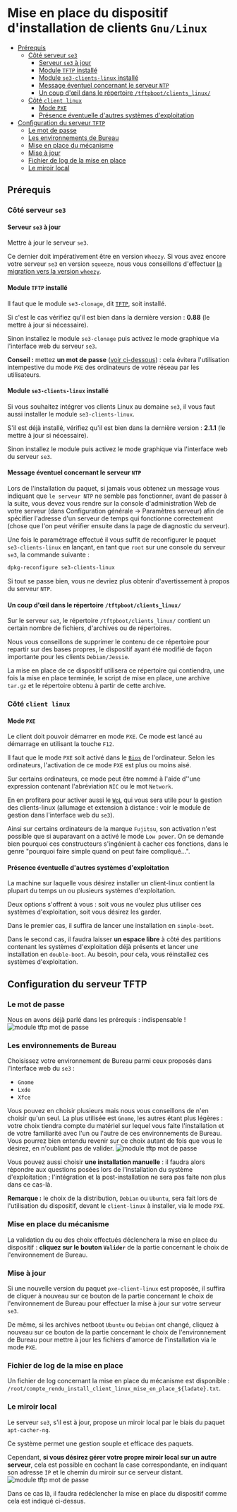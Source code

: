 # Mise en place du dispositif d'installation de clients `Gnu/Linux`


* [Prérequis](#prérequis)
    * [Côté serveur `se3`](#côté-serveur-se3)
        * [Serveur `se3` à jour](#serveur-se3-à-jour)
        * [Module `TFTP` installé](#module-tftp-installé)
        * [Module `se3-clients-linux` installé](#module-se3-clients-linux-installé)
        * [Message éventuel concernant le serveur `NTP`](#message-éventuel-concernant-le-serveur-ntp)
        * [Un coup d'œil dans le répertoire `/tftpboot/clients_linux/`](#un-coup-dœil-dans-le-répertoire-tftpbootclients_linux)
    * [Côté `client linux`](#côté-client-linux)
        * [Mode `PXE`](#mode-pxe)
        * [Présence éventuelle d'autres systèmes d'exploitation](#présence-éventuelle-dautres-systèmes-dexploitation)
* [Configuration du serveur `TFTP`](#configuration-du-serveur-tftp)
    * [Le mot de passe](#le-mot-de-passe)
    * [Les environnements de Bureau](#les-environnements-de-bureau)
    * [Mise en place du mécanisme](#mise-en-place-du-mécanisme)
    * [Mise à jour](#mise-à-jour)
    * [Fichier de log de la mise en place](#fichier-de-log-de-la-mise-en-place)
    * [Le miroir local](#le-miroir-local)



## Prérequis

### Côté serveur `se3`

#### Serveur `se3` à jour

Mettre à jour le serveur `se3`.

Ce dernier doit impérativement être en version `Wheezy`. Si vous avez encore votre serveur `se3` en version `squeeze`, nous vous conseillons d'effectuer [la migration vers la version `wheezy`](se3-migration/SqueezeToWheezy.md).


#### Module `TFTP` installé

Il faut que le module `se3-clonage`, dit [`TFTP`](https://fr.wikipedia.org/wiki/Trivial_File_Transfer_Protocol), soit installé.

Si c'est le cas vérifiez qu'il est bien dans la dernière version : **0.88** (le mettre à jour si nécessaire).

Sinon installez le module `se3-clonage` puis activez le mode graphique via l'interface web du serveur `se3`.

**Conseil :** mettez **un mot de passe** ([voir ci-dessous](#le-mot-de-passe)) : cela évitera l'utilisation intempestive du mode `PXE` des ordinateurs de votre réseau par les utilisateurs.


#### Module `se3-clients-linux` installé

Si vous souhaitez intégrer vos clients Linux au domaine `se3`, il vous faut aussi installer le module `se3-clients-linux`.

S'il est déjà installé, vérifiez qu'il est bien dans la dernière version : **2.1.1** (le mettre à jour si nécessaire).

Sinon installez le module puis activez le mode graphique via l'interface web du serveur `se3`.


#### Message éventuel concernant le serveur `NTP`

Lors de l'installation du paquet, si jamais
vous obtenez un message vous indiquant que `le serveur NTP` ne
semble pas fonctionner, avant de passer à la suite, vous
devez vous rendre sur la console d'administration Web de
votre serveur (dans Configuration générale → Paramètres
serveur) afin de spécifier l'adresse d'un serveur de temps
qui fonctionne correctement (chose que l'on peut vérifier
ensuite dans la page de diagnostic du serveur).

Une fois le paramétrage effectué il vous suffit de reconfigurer
le paquet `se3-clients-linux` en lançant, en tant que `root` sur une console du
serveur `se3`, la commande suivante :
```sh
dpkg-reconfigure se3-clients-linux
```
Si tout se passe bien, vous ne devriez plus obtenir
d'avertissement à propos du serveur `NTP`.


#### Un coup d'œil dans le répertoire `/tftpboot/clients_linux/`

Sur le serveur `se3`, le répertoire `/tftpboot/clients_linux/` contient un certain nombre de fichiers, d'archives ou de répertoires.

Nous vous conseillons de supprimer le contenu de ce répertoire pour repartir sur des bases propres, le dispositif ayant été modifié de façon importante pour les clients `Debian/Jessie`.

La mise en place de ce dispositif utilisera ce répertoire qui contiendra, une fois la mise en place terminée, le script de mise en place, une archive `tar.gz` et le répertoire obtenu à partir de cette archive.


### Côté `client linux`

#### Mode `PXE`

Le client doit pouvoir démarrer en mode `PXE`. Ce mode est lancé au démarrage en utilisant la touche `F12`.

Il faut que le mode `PXE` soit activé dans le [`Bios`](https://fr.wikipedia.org/wiki/Basic_Input_Output_System) de l'ordinateur. Selon les ordinateurs, l'activation de ce mode `PXE` est plus ou moins aisé.

Sur certains ordinateurs, ce mode peut être nommé à l'aide d''une expression contenant l'abréviation `NIC` ou le mot `Network`.

En en profitera pour activer aussi le [`WoL`](https://fr.wikipedia.org/wiki/Wake-on-LAN) qui vous sera utile pour la gestion des clients-linux (allumage et extension à distance : voir le module de gestion dans l'interface web du `se3`).

Ainsi sur certains ordinateurs de la marque `Fujitsu`, son activation n'est possible que si auparavant on a activé le mode `Low power`. On se demande bien pourquoi ces constructeurs s'ingénient à cacher ces fonctions, dans le genre "pourquoi faire simple quand on peut faire compliqué…".


#### Présence éventuelle d'autres systèmes d'exploitation

La machine sur laquelle vous désirez installer un client-linux contient la plupart du temps un ou plusieurs systèmes d'exploitation.

Deux options s'offrent à vous : soit vous ne voulez plus utiliser ces systèmes d'exploitation, soit vous désirez les garder.

Dans le premier cas, il suffira de lancer une installation en `simple-boot`.

Dans le second cas, il faudra laisser **un espace libre** à côté des partitions contenant les systèmes d'exploitation déjà présents et lancer une installation en `double-boot`. Au besoin, pour cela, vous réinstallez ces systèmes d'exploitation.


## Configuration du serveur TFTP

### Le mot de passe

Nous en avons déjà parlé dans les prérequis : indispensable !
![module tftp mot de passe](images/pxe_tftp_01.png)


### Les environnements de Bureau

Choisissez votre environnement de Bureau parmi ceux proposés dans l'interface web du `se3` :

* `Gnome`
* `Lxde`
* `Xfce`

Vous pouvez en choisir plusieurs mais nous vous conseillons de n'en choisir qu'un seul. La plus utilisée est `Gnome`, les autres étant plus légères : votre choix tiendra compte du matériel sur lequel vous faite l'installation et de votre familiarité avec l'un ou l'autre de ces environnements de Bureau. Vous pourrez bien entendu revenir sur ce choix autant de fois que vous le désirez, en n'oubliant pas de valider.
![module tftp mot de passe](images/pxe_tftp_02.png)

Vous pouvez aussi choisir **une installation manuelle** : il faudra alors répondre aux questions posées lors de l'installation du système d'exploitation ; l'intégration et la post-installation ne sera pas faite non plus dans ce cas-là.

**Remarque :** le choix de la distribution, `Debian` ou `Ubuntu`, sera fait lors de l'utilisation du dispositif, devant le `client-linux` à installer, via le mode `PXE`.


### Mise en place du mécanisme

La validation du ou des choix effectués déclenchera la mise en place du dispositif : **cliquez sur le bouton `Valider`** de la partie concernant le choix de l'environnement de Bureau.


### Mise à jour

Si une nouvelle version du paquet `pxe-client-linux` est proposée, il suffira de cliquer à nouveau sur ce bouton de la partie concernant le choix de l'environnement de Bureau pour effectuer la mise à jour sur votre serveur `se3`.

De même, si les archives netboot `Ubuntu` ou `Debian` ont changé, cliquez à nouveau sur ce bouton de la partie concernant le choix de l'environnement de Bureau pour mettre à jour les fichiers d'amorce de l'installation via le mode `PXE`.


### Fichier de log de la mise en place

Un fichier de log concernant la mise en place du mécanisme est disponible : `/root/compte_rendu_install_client_linux_mise_en_place_${ladate}.txt`.


### Le miroir local

Le serveur `se3`, s'il est à jour, propose un miroir local par le biais du paquet `apt-cacher-ng`.

Ce système permet une gestion souple et efficace des paquets.

Cependant, **si vous désirez gérer votre propre miroir local sur un autre serveur**, cela est possible en cochant la case correspondante, en indiquant son adresse `IP` et le chemin du miroir sur ce serveur distant.
![module tftp mot de passe](images/pxe_tftp_03.png)

Dans ce cas là, il faudra redéclencher la mise en place du dispositif comme cela est indiqué ci-dessus.

